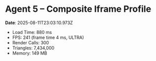# Agent 5 – Composite Iframe Profile

**Date**: 2025-08-11T23:03:10.973Z

- Load Time: 880 ms
- FPS: 241 (frame time 4 ms, ULTRA)
- Render Calls: 300
- Triangles: 7,434,000
- Memory: 149 MB
